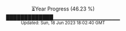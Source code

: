 <p align="center">
⏳Year Progress (46.23 %) <br>
█████████████▁▁▁▁▁▁▁▁▁▁▁▁▁▁▁▁▁ <br>
<sub>Updated: Sun, 18 Jun 2023 18:02:40 GMT</sub>
</p>

